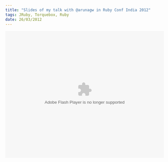```yaml
--- 
title: "Slides of my talk with @arunagw in Ruby Conf India 2012"
tags: JRuby, Torquebox, Ruby
date: 26/03/2012
---
```



  <object width="500" height="400"><param name="movie" value="http://static.slidesharecdn.com/swf/ssplayer2.swf?doc=torqueboxpres-120326001153-phpapp01"></param><param name="allowFullScreen" value="true"></param><param name="allowscriptaccess" value="always"></param><embed src="http://static.slidesharecdn.com/swf/ssplayer2.swf?doc=torqueboxpres-120326001153-phpapp01" type="application/x-shockwave-flash" allowscriptaccess="always" allowfullscreen="true" width="500" height="400"></embed></object>